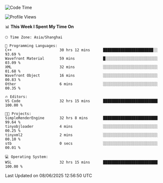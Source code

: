 <!--START_SECTION:waka-->
![Code Time](http://img.shields.io/badge/Code%20Time-2%2C981%20hrs%208%20mins-blue)

![Profile Views](http://img.shields.io/badge/Profile%20Views-0-blue)

📊 **This Week I Spent My Time On** 

```text
🕑︎ Time Zone: Asia/Shanghai

💬 Programming Languages: 
C++                      30 hrs 12 mins      ███████████████████████░░   93.69 % 
Wavefront Material       59 mins             █░░░░░░░░░░░░░░░░░░░░░░░░   03.09 % 
XML                      32 mins             ░░░░░░░░░░░░░░░░░░░░░░░░░   01.68 % 
Wavefront Object         16 mins             ░░░░░░░░░░░░░░░░░░░░░░░░░   00.83 % 
Other                    6 mins              ░░░░░░░░░░░░░░░░░░░░░░░░░   00.35 % 

🔥 Editors: 
VS Code                  32 hrs 15 mins      █████████████████████████   100.00 % 

🐱‍💻 Projects: 
SimpleRenderEngine       32 hrs 8 mins       █████████████████████████   99.64 % 
tinyobjloader            4 mins              ░░░░░░░░░░░░░░░░░░░░░░░░░   00.25 % 
tinyxml2                 2 mins              ░░░░░░░░░░░░░░░░░░░░░░░░░   00.10 % 
stb                      0 secs              ░░░░░░░░░░░░░░░░░░░░░░░░░   00.01 % 

💻 Operating System: 
WSL                      32 hrs 15 mins      █████████████████████████   100.00 % 
```


 Last Updated on 08/06/2025 12:56:50 UTC
<!--END_SECTION:waka-->
